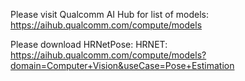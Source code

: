 Please visit Qualcomm AI Hub for list of models:
https://aihub.qualcomm.com/compute/models

Please download HRNetPose:
HRNET: https://aihub.qualcomm.com/compute/models?domain=Computer+Vision&useCase=Pose+Estimation
